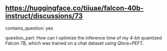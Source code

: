 ## https://huggingface.co/tiiuae/falcon-40b-instruct/discussions/73

contains_question: yes

question_part: How can I optimize the inference time of my 4-bit quantized Falcon 7B, which was trained on a chat dataset using Qlora+PEFT.